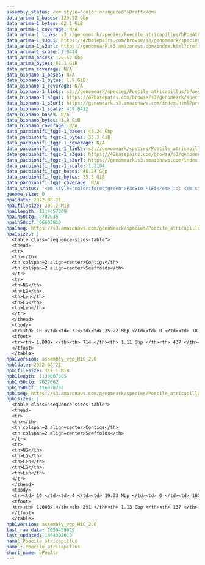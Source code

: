 ```yaml
---
assembly_status: <em style="color:orangered">Draft</em>
data_arima-1_bases: 129.52 Gbp
data_arima-1_bytes: 62.1 GiB
data_arima-1_coverage: N/A
data_arima-1_links: s3://genomeark/species/Poecile_atricapillus/bPoeAtr1/genomic_data/arima/<br>
data_arima-1_s3gui: https://42basepairs.com/browse/s3/genomeark/species/Poecile_atricapillus/bPoeAtr1/genomic_data/arima/
data_arima-1_s3url: https://genomeark.s3.amazonaws.com/index.html?prefix=species/Poecile_atricapillus/bPoeAtr1/genomic_data/arima/
data_arima-1_scale: 1.9414
data_arima_bases: 129.52 Gbp
data_arima_bytes: 62.1 GiB
data_arima_coverage: N/A
data_bionano-1_bases: N/A
data_bionano-1_bytes: 1.9 GiB
data_bionano-1_coverage: N/A
data_bionano-1_links: s3://genomeark/species/Poecile_atricapillus/bPoeAtr1/genomic_data/bionano/<br>
data_bionano-1_s3gui: https://42basepairs.com/browse/s3/genomeark/species/Poecile_atricapillus/bPoeAtr1/genomic_data/bionano/
data_bionano-1_s3url: https://genomeark.s3.amazonaws.com/index.html?prefix=species/Poecile_atricapillus/bPoeAtr1/genomic_data/bionano/
data_bionano-1_scale: 439.8412
data_bionano_bases: N/A
data_bionano_bytes: 1.9 GiB
data_bionano_coverage: N/A
data_pacbiohifi_fqgz-1_bases: 46.24 Gbp
data_pacbiohifi_fqgz-1_bytes: 35.3 GiB
data_pacbiohifi_fqgz-1_coverage: N/A
data_pacbiohifi_fqgz-1_links: s3://genomeark/species/Poecile_atricapillus/bPoeAtr1/genomic_data/pacbio_hifi/<br>
data_pacbiohifi_fqgz-1_s3gui: https://42basepairs.com/browse/s3/genomeark/species/Poecile_atricapillus/bPoeAtr1/genomic_data/pacbio_hifi/
data_pacbiohifi_fqgz-1_s3url: https://genomeark.s3.amazonaws.com/index.html?prefix=species/Poecile_atricapillus/bPoeAtr1/genomic_data/pacbio_hifi/
data_pacbiohifi_fqgz-1_scale: 1.2194
data_pacbiohifi_fqgz_bases: 46.24 Gbp
data_pacbiohifi_fqgz_bytes: 35.3 GiB
data_pacbiohifi_fqgz_coverage: N/A
data_status: '<em style="color:forestgreen">PacBio HiFi</em> ::: <em style="color:forestgreen">Arima</em>'
genome_size: 0
hpa1date: 2022-08-21
hpa1filesize: 309.2 MiB
hpa1length: 1114057309
hpa1n50ctg: 8782035
hpa1n50scf: 66603819
hpa1seq: https://s3.amazonaws.com/genomeark/species/Poecile_atricapillus/bPoeAtr1/assembly_vgp_HiC_2.0/bPoeAtr1.HiC.hap1.20220821.fasta.gz
hpa1sizes: |
  <table class="sequence-sizes-table">
  <thead>
  <tr>
  <th></th>
  <th colspan=2 align=center>Contigs</th>
  <th colspan=2 align=center>Scaffolds</th>
  </tr>
  <tr>
  <th>NG</th>
  <th>LG</th>
  <th>Len</th>
  <th>LG</th>
  <th>Len</th>
  </tr>
  </thead>
  <tbody>
  <tr><td> 10 </td><td> 3 </td><td> 25.22 Mbp </td><td> 0 </td><td> 181.57 Mbp </td></tr>  <tr><td> 20 </td><td> 9 </td><td> 17.02 Mbp </td><td> 1 </td><td> 153.73 Mbp </td></tr>  <tr><td> 30 </td><td> 16 </td><td> 13.13 Mbp </td><td> 1 </td><td> 153.73 Mbp </td></tr>  <tr><td> 40 </td><td> 25 </td><td> 10.89 Mbp </td><td> 2 </td><td> 116.92 Mbp </td></tr>  <tr style="background-color:#cccccc;"><td> 50 </td><td> 37 </td><td style="background-color:#88ff88;"> 8.78 Mbp </td><td> 4 </td><td style="background-color:#88ff88;"> 66.60 Mbp </td></tr>  <tr><td> 60 </td><td> 52 </td><td> 6.33 Mbp </td><td> 6 </td><td> 38.69 Mbp </td></tr>  <tr><td> 70 </td><td> 72 </td><td> 4.55 Mbp </td><td> 10 </td><td> 24.50 Mbp </td></tr>  <tr><td> 80 </td><td> 104 </td><td> 2.75 Mbp </td><td> 15 </td><td> 17.25 Mbp </td></tr>  <tr><td> 90 </td><td> 157 </td><td> 1.45 Mbp </td><td> 25 </td><td> 7.33 Mbp </td></tr>  <tr><td> 100 </td><td> 713 </td><td> 1.00 Kbp </td><td> 436 </td><td> 1.00 Kbp </td></tr>  </tbody>
  <tfoot>
  <tr><th> 1.000x </th><th> 714 </th><th> 1.11 Gbp </th><th> 437 </th><th> 1.11 Gbp </th></tr>
  </tfoot>
  </table>
hpa1version: assembly_vgp_HiC_2.0
hpb1date: 2022-08-21
hpb1filesize: 317.1 MiB
hpb1length: 1139007065
hpb1n50ctg: 7627662
hpb1n50scf: 116828732
hpb1seq: https://s3.amazonaws.com/genomeark/species/Poecile_atricapillus/bPoeAtr1/assembly_vgp_HiC_2.0/bPoeAtr1.HiC.hap2.20220821.fasta.gz
hpb1sizes: |
  <table class="sequence-sizes-table">
  <thead>
  <tr>
  <th></th>
  <th colspan=2 align=center>Contigs</th>
  <th colspan=2 align=center>Scaffolds</th>
  </tr>
  <tr>
  <th>NG</th>
  <th>LG</th>
  <th>Len</th>
  <th>LG</th>
  <th>Len</th>
  </tr>
  </thead>
  <tbody>
  <tr><td> 10 </td><td> 4 </td><td> 19.33 Mbp </td><td> 0 </td><td> 180.92 Mbp </td></tr>  <tr><td> 20 </td><td> 10 </td><td> 15.96 Mbp </td><td> 1 </td><td> 154.05 Mbp </td></tr>  <tr><td> 30 </td><td> 19 </td><td> 11.77 Mbp </td><td> 2 </td><td> 146.22 Mbp </td></tr>  <tr><td> 40 </td><td> 30 </td><td> 9.09 Mbp </td><td> 2 </td><td> 146.22 Mbp </td></tr>  <tr style="background-color:#cccccc;"><td> 50 </td><td> 43 </td><td style="background-color:#88ff88;"> 7.63 Mbp </td><td> 3 </td><td style="background-color:#88ff88;"> 116.83 Mbp </td></tr>  <tr><td> 60 </td><td> 60 </td><td> 5.83 Mbp </td><td> 5 </td><td> 37.92 Mbp </td></tr>  <tr><td> 70 </td><td> 83 </td><td> 4.29 Mbp </td><td> 8 </td><td> 27.97 Mbp </td></tr>  <tr><td> 80 </td><td> 115 </td><td> 2.89 Mbp </td><td> 13 </td><td> 18.73 Mbp </td></tr>  <tr><td> 90 </td><td> 164 </td><td> 1.77 Mbp </td><td> 21 </td><td> 10.70 Mbp </td></tr>  <tr><td> 100 </td><td> 390 </td><td> 3.00 Kbp </td><td> 136 </td><td> 3.00 Kbp </td></tr>  </tbody>
  <tfoot>
  <tr><th> 1.000x </th><th> 391 </th><th> 1.13 Gbp </th><th> 137 </th><th> 1.14 Gbp </th></tr>
  </tfoot>
  </table>
hpb1version: assembly_vgp_HiC_2.0
last_raw_data: 1659459029
last_updated: 1664302010
name: Poecile atricapillus
name_: Poecile_atricapillus
short_name: bPoeAtr
---
```


